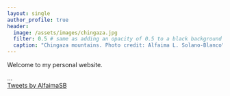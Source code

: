 ```yaml
---
layout: single
author_profile: true
header:
  image: /assets/images/chingaza.jpg
  filter: 0.5 # same as adding an opacity of 0.5 to a black background
  caption: "Chingaza mountains. Photo credit: Alfaima L. Solano-Blanco"
---
```


Welcome to my personal website.

<section id="main-description">
  <div class="container">
    <div class="row">
      <div class="col-lg-8 col-md-8">
        ...
      </div>
      <div class="col-lg-4 col-md-4">
        <div>
          <a class="twitter-timeline" data-width="400" data-tweet-limit=5 href="https://twitter.com/AlfaimaSB?ref_src=twsrc%5Etfw">Tweets by AlfaimaSB</a> <script async src="https://platform.twitter.com/widgets.js" charset="utf-8"></script>
        </div>
      </div>
    </div>
  </div>
  </section>
